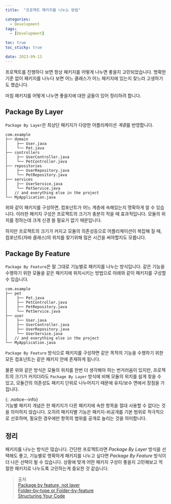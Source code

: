 ```yaml
---
title:  "프로젝트 패키지를 나누는 방법"

categories:
  - Development
tags:
  - [Development]

toc: true
toc_sticky: true

date: 2023-09-13
---
```


프로젝트를 진행하다 보면 항상 패키지를 어떻게 나누면 좋을지 고민되었습니다. 명확한 기준 없이 패키지를 나누다 보면 어느 클래스가 어느 패키지에 있는지 찾느라 고생하기도 했습니다.

마침 패키지를 어떻게 나누면 좋을지에 대한 글들이 있어 정리하려 합니다.

## Package By Layer

`Package By Layer`은 최상단 패키지가 다양한 어플리케이션 *계층*를 반영합니다. 

```
com.example
├── domain
│    ├── User.java
│    └── Pet.java
├── controllers
│    ├── UserController.java
│    └── PetController.java
├── repositories
│    ├── UserRepository.java
│    └── PetRepository.java
├── services
│    ├── UserService.java
│    └── PetService.java
│   // and everything else in the project
└── MyApplication.java
```

위와 같이 패키지를 구성하면, 컴포넌트가 어느 계층에 속해있는지 명확하게 알 수 있습니다. 이러한 패키지 구성은 프로젝트의 크기가 충분히 작을 때 효과적입니다. 모듈의 위치를 정하는데 크게 신경 쓸 필요가 없기 때문입니다.

하지만 프로젝트의 크기가 커지고 모듈의 의존성등으로 어플리케이션이 복잡해 질 때, 컴포넌트(자바 클래스)의 위치를 찾기위해 많은 시간을 써야할지도 모릅니다.

## Package By Feature

`Package By Feature`은 말 그대로 기능별로 패키지를 나누는 방식입니다. 같은 기능을 수행하기 위한 모듈을 같은 패키지에 위치시키는 방법으로 아래와 같이 패키지를 구성할 수 있습니다. 

```
com.example
├── pet
│    ├── Pet.java
│    ├── PetController.java
│    ├── PetRepository.java
│    └── PetService.java
├── user
│    ├── User.java
│    ├── UserController.java
│    ├── UserRepository.java
│    └── UserService.java
│   // and everything else in the project
└── MyApplication.java
```

`Package By Feature` 방식으로 패키지를 구성하면 같은 목적의 기능을 수행하기 위한 모든 컴포넌트는 같은 패키지 안에 존재하게 됩니다. 

물론 위와 같은 방식은 모듈의 위치를 한번 더 생각해야 하는 번거러움이 있지만, 프로젝트의 크기가 커지더라도 `Package By Layer` 방식에 비해 모듈의 위치를 쉽게 찾을 수 있고, 모듈간의 의존성도 패키지 단위로 나누어지기 때문에 유지/보수 면에서 장점을 가집니다.

{: .notice--info}  
기능별 패키지 개념은 한 패키지가 다른 패키지에 속한 항목을 절대 사용할 수 없다는 것을 의미하지 않습니다. 오히려 패키지별 기능은 패키지-비공개를 기본 범위로 적극적으로 선호하며, 필요한 경우에만 항목의 범위를 공개로 늘리는 것을 의미합니다.

## 정리

패키지를 나누는 방식은 많습니다. 간단한 프로젝트라면 *Package By Layer* 방식을 선택해도 좋고, 기능별로 명확하게 패키지를 나누고 싶다면 *Package By Feature* 방식이 더 나은 선택이 될 수 있습니다. 상황에 맞게 어떤 패키지 구성이 좋을지 고민해보고 적절한 패키지로 나누도록 고민하는게 중요한 것 같습니다.

> 출처  
> [Package by feature, not layer](http://www.javapractices.com/topic/TopicAction.do?Id=205)  
> [Folder-by-type or Folder-by-feature](https://softwareengineering.stackexchange.com/questions/338597/folder-by-type-or-folder-by-feature?utm_medium=organic&utm_source=google_rich_qa&utm_campaign=google_rich_qa)  
> [Structuring Your Code](https://softwareengineering.stackexchange.com/questions/338597/folder-by-type-or-folder-by-feature)
